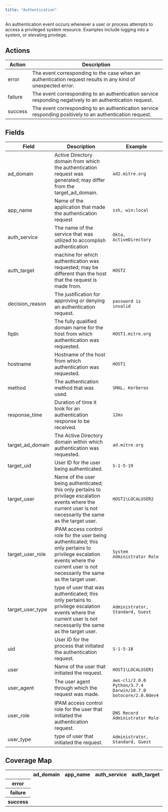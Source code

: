 ```yaml
---
title: "Authentication"
---
```

An authentication event occurs whenever a user or process attempts to access a privileged system resource. Examples include logging into a system, or elevating privilege.

## Actions
|Action|Description|
|---|---|
|error|The event corresponding to the case when an authentication request results in any kind of unexpected error.|
|failure|The event corresponding to an authentication service responding negatively to an authentication request.|
|success|The event corresponding to an authentication service responding positively to an authentication request.|

## Fields
|Field|Description|Example|
|---|---|---|
ad_domain|Active Directory domain from which the authentication request was generated; may differ from the target_ad_domain.|<code>ad2.mitre.org</code>
app_name|Name of the application that made the authentication request|<code>ssh, win:local</code>
auth_service|The name of the service that was utilized to accomplish authentication|<code>Okta, ActiveDirectory</code>
auth_target|machine for which authentication was requested; may be different than the host that the request is made from.|<code>HOST2</code>
decision_reason|The justification for approving or denying an authentication request.|<code>password is invalid</code>
fqdn|The fully qualified domain name for the host from which authentication was requested.|<code>HOST1.mitre.org</code>
hostname|Hostname of the host from which authentication was requested.|<code>HOST1</code>
method|The authentication method that was used.|<code>SMAL, Kerberos</code>
response_time|Duration of time it took for an authentication response to be received.|<code>12ms</code>
target_ad_domain|The Active Directory domain within which authentication was requested.|<code>ad.mitre.org</code>
target_uid|User ID for the user being authenticated.|<code>S-1-5-19</code>
target_user|Name of the user being authenticated; this only pertains to privilage escalation events where the current user is not necessarily the same as the target user.|<code>HOST1\LOCALUSER2</code>
target_user_role|IPAM access control role for the user being authenticated; this only pertains to privilege escalation events where the current user is not necessarily the same as the target user.|<code>System Administrator Role</code>
target_user_type|type of user that was authenticated; this only pertains to privilege escalation events where the current user is not necessarily the same as the target user.|<code>Administrator, Standard, Guest</code>
uid|User ID for the process that initiated the authentication request.|<code>S-1-5-18</code>
user|Name of the user that initiated the request.|<code>HOST1\LOCALUSER1</code>
user_agent|The user agent through which the request was made.|<code>aws-cli/2.0.0 Python/3.7.4 Darwin/18.7.0 botocore/2.0.0dev4</code>
user_role|IPAM access control role for the user that initiated the authentication request.|<code>DNS Record Administrator Role</code>
user_type|type of user that initiated the request.|<code>Administrator, Standard, Guest</code>

## Coverage Map
<table>
  <tr>
    <th />
    <th>ad_domain</th>
    <th>app_name</th>
    <th>auth_service</th>
    <th>auth_target</th>
    <th>decision_reason</th>
    <th>fqdn</th>
    <th>hostname</th>
    <th>method</th>
    <th>response_time</th>
    <th>target_ad_domain</th>
    <th>target_uid</th>
    <th>target_user</th>
    <th>target_user_role</th>
    <th>target_user_type</th>
    <th>uid</th>
    <th>user</th>
    <th>user_agent</th>
    <th>user_role</th>
    <th>user_type</th>
  </tr>
  <tr>
    <th>error</th>
    <td style="white-space: pre-wrap;"></td>
    <td style="white-space: pre-wrap;"></td>
    <td style="white-space: pre-wrap;"></td>
    <td style="white-space: pre-wrap;"></td>
    <td style="white-space: pre-wrap;"></td>
    <td style="white-space: pre-wrap;"></td>
    <td style="white-space: pre-wrap;"></td>
    <td style="white-space: pre-wrap;"></td>
    <td style="white-space: pre-wrap;"></td>
    <td style="white-space: pre-wrap;"></td>
    <td style="white-space: pre-wrap;"></td>
    <td style="white-space: pre-wrap;"></td>
    <td style="white-space: pre-wrap;"></td>
    <td style="white-space: pre-wrap;"></td>
    <td style="white-space: pre-wrap;"></td>
    <td style="white-space: pre-wrap;"></td>
    <td style="white-space: pre-wrap;"></td>
    <td style="white-space: pre-wrap;"></td>
    <td style="white-space: pre-wrap;"></td>
  </tr>
  <tr>
    <th>failure</th>
    <td style="white-space: pre-wrap;"></td>
    <td style="white-space: pre-wrap;"></td>
    <td style="white-space: pre-wrap;"></td>
    <td style="white-space: pre-wrap;"></td>
    <td style="white-space: pre-wrap;"></td>
    <td style="white-space: pre-wrap;"></td>
    <td style="white-space: pre-wrap;"></td>
    <td style="white-space: pre-wrap;"></td>
    <td style="white-space: pre-wrap;"></td>
    <td style="white-space: pre-wrap;"></td>
    <td style="white-space: pre-wrap;"></td>
    <td style="white-space: pre-wrap;"></td>
    <td style="white-space: pre-wrap;"></td>
    <td style="white-space: pre-wrap;"></td>
    <td style="white-space: pre-wrap;"></td>
    <td style="white-space: pre-wrap;"></td>
    <td style="white-space: pre-wrap;"></td>
    <td style="white-space: pre-wrap;"></td>
    <td style="white-space: pre-wrap;"></td>
  </tr>
  <tr>
    <th>success</th>
    <td style="white-space: pre-wrap;"></td>
    <td style="white-space: pre-wrap;"></td>
    <td style="white-space: pre-wrap;"></td>
    <td style="white-space: pre-wrap;"></td>
    <td style="white-space: pre-wrap;"></td>
    <td style="white-space: pre-wrap;"></td>
    <td style="white-space: pre-wrap;"></td>
    <td style="white-space: pre-wrap;"></td>
    <td style="white-space: pre-wrap;"></td>
    <td style="white-space: pre-wrap;"></td>
    <td style="white-space: pre-wrap;"></td>
    <td style="white-space: pre-wrap;"></td>
    <td style="white-space: pre-wrap;"></td>
    <td style="white-space: pre-wrap;"></td>
    <td style="white-space: pre-wrap;"></td>
    <td style="white-space: pre-wrap;"></td>
    <td style="white-space: pre-wrap;"></td>
    <td style="white-space: pre-wrap;"></td>
    <td style="white-space: pre-wrap;"></td>
  </tr>
</table>